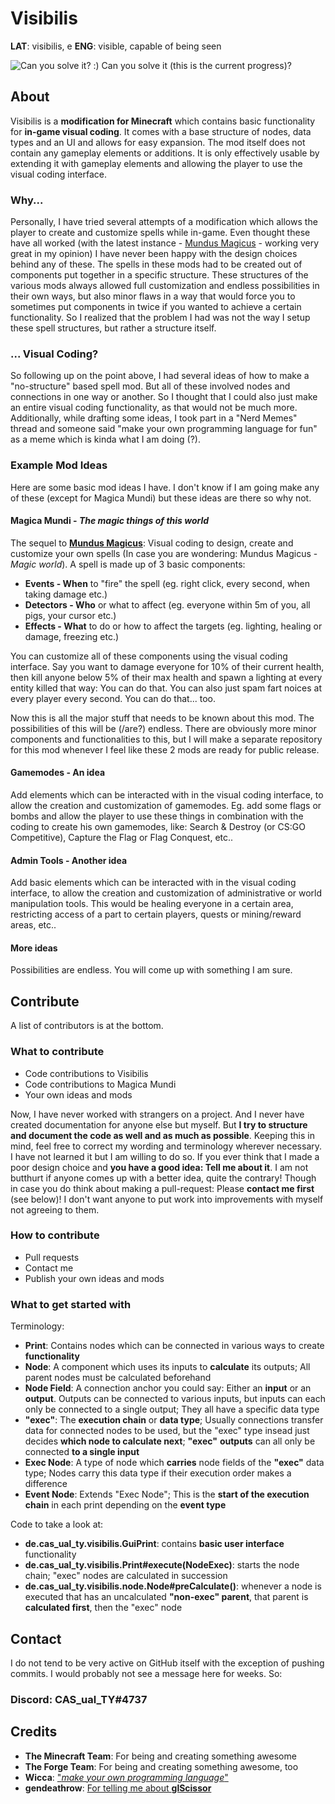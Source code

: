 


# Visibilis
**LAT**: visibilis, e
**ENG**: visible, capable of being seen

![Can you solve it? :)](https://i.imgur.com/iXCy9zy.png)
Can you solve it (this is the current progress)?


## About
Visibilis is a **modification for Minecraft** which contains basic functionality for **in-game visual coding**. It comes with a base structure of nodes, data types and an UI and allows for easy expansion.
The mod itself does not contain any gameplay elements or additions. It is only effectively usable by extending it with gameplay elements and allowing the player to use the visual coding interface.

### Why...
Personally, I have tried several attempts of a modification which allows the player to create and customize spells while in-game. Even thought these have all worked (with the latest instance - [Mundus Magicus](https://www.curseforge.com/minecraft/mc-mods/mundus-magicus) - working very great in my opinion) I have never been happy with the design choices behind any of these.
The spells in these mods had to be created out of components put together in a specific structure. These structures of the various mods always allowed full customization and endless possibilities in their own ways, but also minor flaws in a way that would force you to sometimes put components in twice if you wanted to achieve a certain functionality.
So I realized that the problem I had was not the way I setup these spell structures, but rather a structure itself.

### ... Visual Coding?
So following up on the point above, I had several ideas of how to make a "no-structure" based spell mod. But all of these involved nodes and connections in one way or another. So I thought that I could also just make an entire visual coding functionality, as that would not be much more.
Additionally, while drafting some ideas, I took part in a "Nerd Memes" thread and someone said "make your own programming language for fun" as a meme which is kinda what I am doing (?).

### Example Mod Ideas
Here are some basic mod ideas I have. I don't know if I am going make any of these (except for Magica Mundi) but these ideas are there so why not.

#### Magica Mundi - *The magic things of this world*
The sequel to **[Mundus Magicus](https://www.curseforge.com/minecraft/mc-mods/mundus-magicus)**: Visual coding to design, create and customize your own spells (In case you are wondering: Mundus Magicus - *Magic world*).
A spell is made up of 3 basic components:
 - **Events - When** to "fire" the spell (eg. right click, every second, when taking damage etc.)
 - **Detectors - Who** or what to affect (eg. everyone within 5m of you, all pigs, your cursor etc.)
 - **Effects - What** to do or how to affect the targets (eg. lighting, healing or damage, freezing etc.)

You can customize all of these components using the visual coding interface. Say you want to damage everyone for 10% of their current health, then kill anyone below 5% of their max health and spawn a lighting at every entity killed that way: You can do that.
You can also just spam fart noices at every player every second. You can do that... too.

Now this is all the major stuff that needs to be known about this mod. The possibilities of this will be (/are?) endless. There are obviously more minor components and functionalities to this, but I will make a separate repository for this mod whenever I feel like these 2 mods are ready for public release.

#### Gamemodes - An idea
Add elements which can be interacted with in the visual coding interface, to allow the creation and customization of gamemodes. Eg. add some flags or bombs and allow the player to use these things in combination with the coding to create his own gamemodes, like: Search & Destroy (or CS:GO Competitive), Capture the Flag or Flag Conquest, etc..

#### Admin Tools - Another idea
Add basic elements which can be interacted with in the visual coding interface, to allow the creation and customization of administrative or world manipulation tools. This would be healing everyone in a certain area, restricting access of a part to certain players, quests or mining/reward areas, etc..

#### More ideas
Possibilities are endless. You will come up with something I am sure.

## Contribute
A list of contributors is at the bottom.

### What to contribute
 - Code contributions to Visibilis
 - Code contributions to Magica Mundi
 - Your own ideas and mods

Now, I have never worked with strangers on a project. And I never have created documentation for anyone else but myself. But **I try to structure and document the code as well and as much as possible**. Keeping this in mind, feel free to correct my wording and terminology wherever necessary. I have not learned it but I am willing to do so.
If you ever think that I made a poor design choice and **you have a good idea: Tell me about it**. I am not butthurt if anyone comes up with a better idea, quite the contrary!
Though in case you do think about making a pull-request: Please **contact me first** (see below)! I don't want anyone to put work into improvements with myself not agreeing to them.

### How to contribute
 - Pull requests
 - Contact me
 - Publish your own ideas and mods

### What to get started with
Terminology:
 - **Print**: Contains nodes which can be connected in various ways to create **functionality**
 - **Node**: A component which uses its inputs to **calculate** its outputs; All parent nodes must be calculated beforehand
 - **Node Field**: A connection anchor you could say: Either an **input** or an **output**. Outputs can be connected to various inputs, but inputs can each only be connected to a single output; They all have a specific data type
 - **"exec"**: The **execution chain** or **data type**; Usually connections transfer data for connected nodes to be used, but the "exec" type insead just decides **which node to calculate next**; **"exec"** **outputs** can all only be connected **to a single input**
 - **Exec Node**: A type of node which **carries** node fields of the **"exec"** data type; Nodes carry this data type if their execution order makes a difference
 - **Event Node**: Extends "Exec Node"; This is the **start of the execution chain** in each print depending on the **event type**

Code to take a look at:
 - **de.cas_ual_ty.visibilis.GuiPrint**: contains **basic user interface** functionality
 - **de.cas_ual_ty.visibilis.Print#execute(NodeExec)**: starts the node chain; "exec" nodes are calculated in succession
 - **de.cas_ual_ty.visibilis.node.Node#preCalculate()**: whenever a node is executed that has an uncalculated **"non-exec" parent**, that parent is **calculated first**, then the "exec" node

## Contact
I do not tend to be very active on GitHub itself with the exception of pushing commits. I would probably not see a message here for weeks. So:

### Discord: CAS_ual_TY#4737

## Credits
- **The Minecraft Team**: For being and creating something awesome
- **The Forge Team**: For being and creating something awesome, too
- **Wicca**: ["*make your own programming language*"](https://prteamwork.com/threads/nerd-memes.33581/#post-301451)
- **gendeathrow**: [For telling me about **glScissor**](https://www.minecraftforge.net/forum/topic/74794-render-gui-inside-rectangle/?tab=comments#comment-358643)
